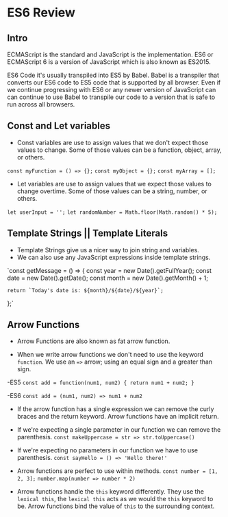 # ES6 Review

## Intro

ECMAScript is the standard and JavaScript is the implementation.
ES6 or ECMAScript 6 is a version of JavaScript which is also known as ES2015.

ES6 Code it's usually transpiled into ES5 by Babel. Babel is a transpiler that 
converts our ES6 code to ES5 code that is supported by all browser. Even if we continue progressing with ES6 or any newer version of JavaScript can can continue to use Babel to transpile our code to a version that is safe to run across all browsers. 

## Const and Let variables

- Const variables are use to assign values that we don't expect those values to change. Some of those values can be a function, object, array, or others.

`const myFunction = () => {};`
`const myObject = {};`
`const myArray = [];`

- Let variables are use to assign values that we expect those values to change overtime. Some of those values can be a string, number, or others.

`let userInput = '';`
`let randomNumber = Math.floor(Math.random() * 5);`

## Template Strings || Template Literals

- Template Strings give us a nicer way to join string and variables.
- We can also use any JavaScript expressions inside template strings.

`const getMessage = () => {
    const year = new Date().getFullYear();
    const date = new Date().getDate();
    const month = new Date().getMonth() + 1;

    return `Today's date is: ${month}/${date}/${year}`;
};`


## Arrow Functions

- Arrow Functions are also known as fat arrow function.

- When we write arrow functions we don't need to use the keyword `function`. We use an `=>` arrow; using an equal sign and a greater than sign.

-ES5
`const add = function(num1, num2) {
    return num1 + num2;
}`

-ES6
`const add = (num1, num2) => num1 + num2`

- If the arrow function has a single expression we can remove the curly braces and the return keyword. Arrow functions have an implicit return.

- If we're expecting a single parameter in our function we can remove the parenthesis.
    `const makeUppercase = str => str.toUppercase()`

- If we're expecting no parameters in our function we have to use parenthesis.
    `const sayHello = () => 'Hello there!'`

- Arrow functions are perfect to use within methods.
    `const number = [1, 2, 3];`
    `number.map(number => number * 2)`

- Arrow functions handle the `this` keyword differently. They use the `lexical this`, the `lexical this` acts as we would the `this` keyword to be.
Arrow functions bind the value of `this` to the surrounding context.
